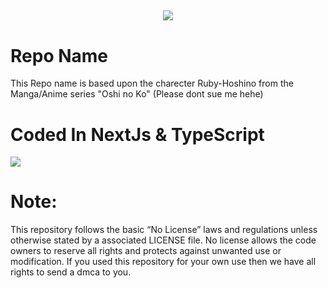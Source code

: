 <h2 align='center'>
  <img src="https://media.discordapp.net/attachments/927138827192139818/1122922934663643227/1313017.jpg?width=725&height=604" />
  <br> 
</h2>
<p>

# Repo Name

This Repo name is based upon the charecter Ruby-Hoshino from the Manga/Anime series "Oshi no Ko" (Please dont sue me hehe)

# Coded In NextJs & TypeScript  


 <img src="https://skillicons.dev/icons?i=next,ts&theme=dark" />


# Note:
 
 This repository follows the basic “No License” laws and regulations unless otherwise stated by a associated LICENSE file. No license allows the code owners to reserve all rights and protects against unwanted use or modification.
 If you used this repository for your own use then we have all rights to send a dmca to you.
